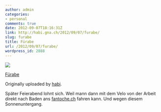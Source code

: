 ```yaml
---
author: admin
categories:
- personal
comments: true
date: 2012-09-07T18:16:31Z
link: http://habi.gna.ch/2012/09/07/furabe/
slug: furabe
title: Fürabe
url: /2012/09/07/furabe/
wordpress_id: 2888
---
```


[![](http://farm9.staticflickr.com/8437/7950756736_daa3879ee1_m.jpg)](http://www.flickr.com/photos/habi/7950756736/)
   

 
  [Fürabe](http://www.flickr.com/photos/habi/7950756736/)
    

  Originally uploaded by [habi](http://www.flickr.com/photos/habi/).
 



Später Feierabend lohnt sich. Weil mann dann mit dem Velo von der Arbeit  direkt nach Baden ans [fantoche.ch](http://fantoche.ch) fahren kann. Und wegen diesem Sonnenuntergang.
  

